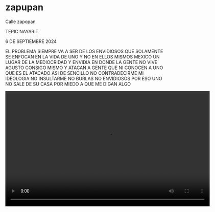 # zapupan
Calle zapopan
<!DOCTYPE HTML>
<html>

<body>
 <p>TEPIC NAYARIT</p>

<p> 6 DE SEPTIEMBRE 2024 </p>

<p> EL PROBLEMA SIEMPRE VA A SER DE LOS ENVIDIOSOS QUE SOLAMENTE SE ENFOCAN EN LA VIDA DE UNO Y NO EN ELLOS MISMOS MEXICO UN LUGAR DE LA MEDIOCRIDAD Y ENVIDIA EN DONDE LA GENTE NO VIVE AGUSTO CONSIGO MISMO Y ATACAN  A GENTE QUE NI CONOCEN A UNO QUE ES EL ATACADO ASI DE SENCILLO NO CONTRADECIRME MI IDEOLOGIA NO INSULTARME NO BURLAS NO ENVIDIOSOS POR ESO UNO NO SALE DE SU CASA POR MIEDO A QUE ME DIGAN ALGO </p>

<p>  </p>

    

<video width="640" height="360" controls> <source src="InShot_20240906_231836352.mp4 " type="video/mp4"> 



</video>


 




<p>  </p> 


<p> </p>



</body>
</html>
